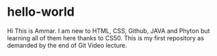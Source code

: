 # hello-world
Hi This is Ammar. I am new to HTML, CSS, Github, JAVA and Phyton but learning all of them here thanks to CS50.
This is my first repository as demanded by the end of Git Video lecture. 
